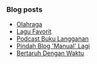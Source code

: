 ### Blog posts
<!-- BLOG-POST-LIST:START -->
- [Olahraga](https://akherlan.github.io/olahraga/)
- [Lagu Favorit](https://akherlan.github.io/lagu-favorit/)
- [Podcast Buku Langganan](https://akherlan.github.io/podcast-buku-langganan/)
- [Pindah Blog 'Manual' Lagi](https://akherlan.github.io/pindah-blog-manual-lagi/)
- [Bertaruh Dengan Waktu](https://akherlan.github.io/bertaruh-dengan-waktu/)
<!-- BLOG-POST-LIST:END -->


<!-- ### Hi there 👋 -->

<!--
**akherlan/akherlan** is a ✨ _special_ ✨ repository because its `README.md` (this file) appears on your GitHub profile.

Here are some ideas to get you started:

- 🔭 I’m currently working on ...
- 🌱 I’m currently learning ...
- 👯 I’m looking to collaborate on ...
- 🤔 I’m looking for help with ...
- 💬 Ask me about ...
- 📫 How to reach me: ...
- 😄 Pronouns: ...
- ⚡ Fun fact: ...
-->
